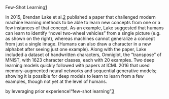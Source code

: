 

<!--
 * @version:
 * @Author:  StevenJokess https://github.com/StevenJokess
 * @Date: 2020-11-08 17:40:19
 * @LastEditors:  StevenJokess https://github.com/StevenJokess
 * @LastEditTime: 2020-12-29 17:27:44
 * @Description:
 * @TODO::
 * @Reference:
-->
Few-Shot Learning[1]

In 2015, Brendan Lake et al.[2] published a paper that challenged modern machine learning methods to be able to learn new concepts from one or a few instances of that concept. As an example, Lake suggested that humans can learn to identify “novel two-wheel vehicles” from a single picture (e.g. as shown on the right), whereas machines cannot generalize a concept from just a single image. (Humans can also draw a character in a new alphabet after seeing just one example). Along with the paper, Lake included a dataset of handwritten characters, Omniglot, the “transpose” of MNIST, with 1623 character classes, each with 20 examples. Two deep learning models quickly followed with papers at ICML 2016 that used memory-augmented neural networks and sequential generative models; showing it is possible for deep models to learn to learn from a few examples, though not yet at the level of humans.

by leveraging prior experience!“few-shot learning”[3]


[1]: https://bair.berkeley.edu/blog/2017/07/18/learning-to-learn/
[2]: https://www.cs.cmu.edu/~rsalakhu/papers/LakeEtAl2015Science.pdf
[3]: https://cs330.stanford.edu/slides/cs330_intro.pdf
